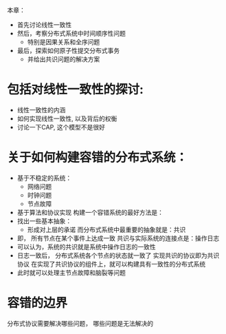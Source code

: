 本章：
- 首先讨论线性一致性
- 然后，考察分布式系统中时间顺序性问题
	- 特别是因果关系和全序问题
- 最后，探索如何原子性提交分布式事务
	- 并给出共识问题的解决方案


# 包括对线性一致性的探讨:
- 线性一致性的内涵
- 如何实现线性一致性, 以及背后的权衡
- 讨论一下CAP, 这个模型不是很好

# 关于如何构建容错的分布式系统：
- 基于不稳定的系统：
	- 网络问题
	- 时钟问题
	- 节点故障
- 基于算法和协议实现
构建一个容错系统的最好方法是：
- 找出一些基本抽象：
	- 形成对上层的承诺
而分布式系统中最重要的抽象就是：共识
- 即， 所有节点在某个事件上达成一致
共识与实际系统的连接点是：操作日志
- 可以认为，系统的共识就是系统中操作日志的一致性
- 日志一致后， 分布式系统各个节点的状态就一致了
实现共识的协议即为共识协议
在实现了共识协议的组件上，就可以构建具有一致性的分布式系统
- 此时就可以处理主节点故障和脑裂等问题

# 容错的边界
分布式协议需要解决哪些问题， 哪些问题是无法解决的

